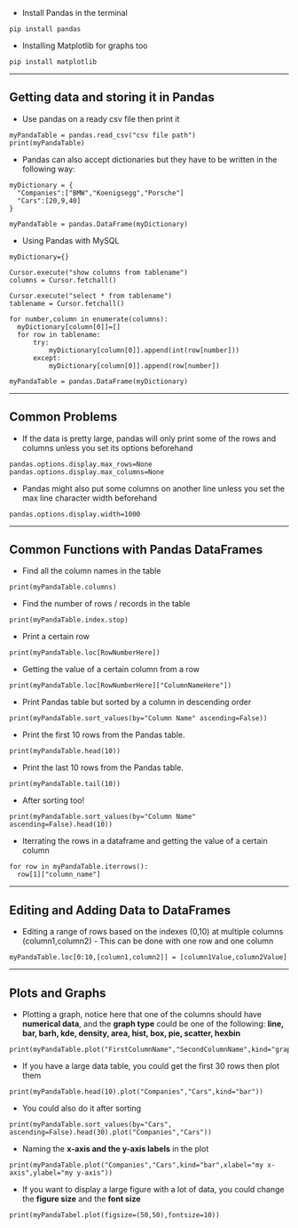 - Install Pandas in the terminal
```
pip install pandas
```

- Installing Matplotlib for graphs too
```
pip install matplotlib
```

---

## Getting data and storing it in Pandas

- Use pandas on a ready csv file then print it
```
myPandaTable = pandas.read_csv("csv file path")
print(myPandaTable)
```

- Pandas can also accept dictionaries but they have to be written in the following way:
```
myDictionary = {
  "Companies":["BMW","Koenigsegg","Porsche"]
  "Cars":[20,9,40]
}

myPandaTable = pandas.DataFrame(myDictionary)
```

- Using Pandas with MySQL
```
myDictionary={}

Cursor.execute("show columns from tablename")
columns = Cursor.fetchall()

Cursor.execute("select * from tablename")
tablename = Cursor.fetchall()

for number,column in enumerate(columns):
  myDictionary[column[0]]=[] 
  for row in tablename:
      try:
          myDictionary[column[0]].append(int(row[number]))
      except:
          myDictionary[column[0]].append(row[number])

myPandaTable = pandas.DataFrame(myDictionary)
```

---
## Common Problems

- If the data is pretty large, pandas will only print some of the rows and columns unless you set its options beforehand
```
pandas.options.display.max_rows=None
pandas.options.display.max_columns=None
```

- Pandas might also put some columns on another line unless you set the max line character width beforehand
```
pandas.options.display.width=1000
```

---

## Common Functions with Pandas DataFrames

- Find all the column names in the table
```
print(myPandaTable.columns)
```

- Find the number of rows / records in the table
```
print(myPandaTable.index.stop)
```

- Print a certain row
```
print(myPandaTable.loc[RowNumberHere])
```

- Getting the value of a certain column from a row
```
print(myPandaTable.loc[RowNumberHere]["ColumnNameHere"])
```

- Print Pandas table but sorted by a column in descending order
```
print(myPandaTable.sort_values(by="Column Name" ascending=False))
```

- Print the first 10 rows from the Pandas table.
```
print(myPandaTable.head(10))
```

- Print the last 10 rows from the Pandas table.
```
print(myPandaTable.tail(10))
```

- After sorting too!
```
print(myPandaTable.sort_values(by="Column Name" ascending=False).head(10))
```

- Iterrating the rows in a dataframe and getting the value of a certain column
```
for row in myPandaTable.iterrows():
  row[1]["column_name"]
```

---

## Editing and Adding Data to DataFrames

- Editing a range of rows based on the indexes (0,10) at multiple columns (column1,column2) - This can be done with one row and one column
```
myPandaTable.loc[0:10,[column1,column2]] = [column1Value,column2Value]
```


---

## Plots and Graphs

- Plotting a graph, notice here that one of the columns should have **numerical data**, and the **graph type** could be one of the following: **line, bar, barh, kde, density, area, hist, box, pie, scatter, hexbin**
```
print(myPandaTable.plot("FirstColumnName","SecondColumnName",kind="graphType"))
```

- If you have a large data table, you could get the first 30 rows then plot them
```
print(myPandaTable.head(10).plot("Companies","Cars",kind="bar"))
```

- You could also do it after sorting
```
print(myPandaTable.sort_values(by="Cars", ascending=False).head(30).plot("Companies","Cars"))
```

- Naming the **x-axis and the y-axis labels** in the plot
```
print(myPandaTable.plot("Companies","Cars",kind="bar",xlabel="my x-axis",ylabel="my y-axis"))
```

- If you want to display a large figure with a lot of data, you could change the **figure size** and the **font size**
```
print(myPandaTabel.plot(figsize=(50,50),fontsize=10))
```
